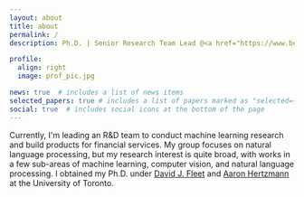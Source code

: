 ```yaml
---
layout: about
title: about
permalink: /
description: Ph.D. | Senior Research Team Lead @<a href="https://www.borealisai.com">Borealis AI (RBC)</a>

profile:
  align: right
  image: prof_pic.jpg

news: true  # includes a list of news items
selected_papers: true # includes a list of papers marked as "selected={true}"
social: true  # includes social icons at the bottom of the page
---
```


Currently, I'm leading an R&D team to conduct machine learning research and build products for financial services. My group focuses on natural language processing, but my research interest is quite broad, with works in a few sub-areas of machine learning, computer vision, and natural language processing. I obtained my Ph.D. under <a href="http://www.cs.toronto.edu/~fleet/">David J. Fleet</a> and <a href="https://www.dgp.toronto.edu/~hertzman/">Aaron Hertzmann</a> at the University of Toronto. 
